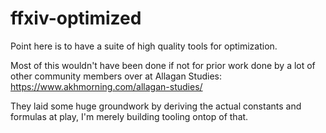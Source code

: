 # ffxiv-optimized

Point here is to have a suite of high quality tools for optimization.

Most of this wouldn't have been done if not for prior work done
by a lot of other community members over at Allagan Studies: https://www.akhmorning.com/allagan-studies/

They laid some huge groundwork by deriving the actual constants and formulas at play, I'm merely building tooling ontop of that.